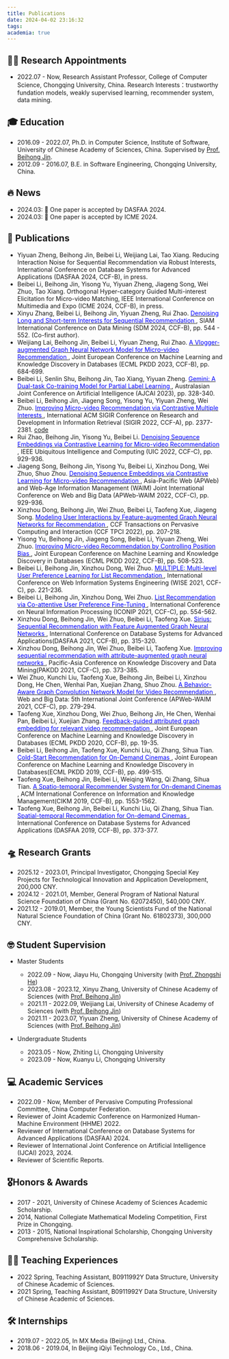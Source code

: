 ```yaml
---
title: Publications
date: 2024-04-02 23:16:32
tags:
academia: true
---
```


## 👩‍💻 Research Appointments

* 2022.07 - Now, Research Assistant Professor, College of Computer Science, Chongqing University, China. 
    Research Interests：trustworthy fundation models, weakly supervised learning, recommender system, data mining.

## 🎓 Education

* 2016.09 - 2022.07,  Ph.D. in Computer Science, Institute of Software, University of Chinese Academy of Sciences, China. Supervised by [Prof. Beihong Jin](https://work.iscas.ac.cn/index.php/Jinbeihong/index/index). 
* 2012.09 - 2016.07,  B.E. in Software Engineering, Chongqing University, China.

## 🔥 News

* 2024.03: 🎉 One paper is accepted by DASFAA 2024.
* 2024.03: 🎉 One paper is accepted by ICME 2024.

## 📝 Publications
* Yiyuan Zheng, Beihong Jin, Beibei Li, Weijiang Lai, Tao Xiang. Reducing Interaction Noise for Sequential Recommendation via Robust Interests, International Conference on Database Systems for Advanced Applications (DASFAA 2024, CCF-B), in press.
* Beibei Li, Beihong Jin, Yisong Yu, Yiyuan Zheng, Jiageng Song, Wei Zhuo, Tao Xiang. Orthogonal Hyper-category Guided Multi-interest Elicitation for Micro-video Matching, IEEE International Conference on Multimedia and Expo (ICME 2024, CCF-B), in press.
* Xinyu Zhang, Beibei Li, Beihong Jin, Yiyuan Zheng, Rui Zhao. [<font color=Blue> Denoising Long and Short-term Interests for Sequential Recommendation </font>](https://epubs.siam.org/doi/abs/10.1137/1.9781611978032.63), SIAM International Conference on Data Mining (SDM 2024, CCF-B), pp. 544 - 552. (Co-first author).
* Weijiang Lai, Beihong Jin, Beibei Li, Yiyuan Zheng, Rui Zhao. [<font color=Blue> A Vlogger-augmented Graph Neural Network Model for Micro-video Recommendation </font>](https://link.springer.com/chapter/10.1007/978-3-031-43427-3_41), Joint European Conference on Machine Learning and Knowledge Discovery in Databases (ECML PKDD 2023, CCF-B), pp. 684-699.
* Beibei Li, Senlin Shu, Beihong Jin, Tao Xiang, Yiyuan Zheng. [<font color=Blue> Gemini: A Dual-task Co-training Model for Partial Label Learning  </font>](https://link.springer.com/chapter/10.1007/978-981-99-8388-9_27), Australasian Joint Conference on Artificial Intelligence (AJCAI 2023), pp. 328-340. 
* Beibei Li, Beihong Jin, Jiageng Song, Yisong Yu, Yiyuan Zheng, Wei Zhuo. [<font color=Blue> Improving Micro-video Recommendation via Contrastive Multiple Interests </font>](https://dl.acm.org/doi/abs/10.1145/3477495.3531861), International ACM SIGIR Conference on Research and Development in Information Retrieval (SIGIR 2022, CCF-A), pp. 2377-2381. [code](https://github.com/libeibei95/CMI)
* Rui Zhao, Beihong Jin, Yisong Yu, Beibei Li. [<font color=Blue> Denoising Sequence Embeddings via Contrastive Learning for Micro-video Recommendation </font>](https://ieeexplore.ieee.org/abstract/document/10189640), IEEE Ubiquitous Intelligence and Computing (UIC 2022, CCF-C), pp. 929-936.
* Jiageng Song, Beihong Jin, Yisong Yu, Beibei Li, Xinzhou Dong, Wei Zhuo, Shuo Zhou. [<font color=Blue> Denoising Sequence Embeddings via Contrastive Learning for Micro-video Recommendation </font>](https://link.springer.com/chapter/10.1007/978-3-031-25201-3_16), Asia-Pacific Web (APWeb) and Web-Age Information Management (WAIM) Joint International Conference on Web and Big Data (APWeb-WAIM 2022, CCF-C), pp. 929-936.
* Xinzhou Dong, Beihong Jin, Wei Zhuo, Beibei Li, Taofeng Xue, Jiageng Song. [<font color=Blue> Modeling User Interactions by Feature-augmented Graph Neural Networks for Recommendation </font>](https://link.springer.com/article/10.1007/s42486-022-00105-6), CCF Transactions on Pervasive Computing and Interaction (CCF TPCI 2022), pp. 207-218.
* Yisong Yu, Beihong Jin, Jiageng Song, Beibei Li, Yiyuan Zheng, Wei Zhuo. [<font color=Blue> Improving Micro-video Recommendation by Controlling Position Bias </font>](https://link.springer.com/chapter/10.1007/978-3-031-26387-3_31), Joint European Conference on Machine Learning and Knowledge Discovery in Databases (ECML PKDD 2022, CCF-B), pp. 508-523.
* Beibei Li, Beihong Jin, Xinzhou Dong, Wei Zhuo. [<font color=Blue> MULTIPLE: Multi-level User Preference Learning for List Recommendation </font>](https://link.springer.com/chapter/10.1007/978-3-030-91560-5_16), International Conference on Web Information Systems Engineering (WISE 2021, CCF-C), pp. 221-236.
* Beibei Li, Beihong Jin, Xinzhou Dong, Wei Zhuo. [<font color=Blue> List Recommendation via Co-attentive User Preference Fine-Tuning </font>](https://link.springer.com/chapter/10.1007/978-3-030-92310-5_64), International Conference on Neural Information Processing (ICONIP 2021, CCF-C), pp. 554-562.
* Xinzhou Dong, Beihong Jin, Wei Zhuo, Beibei Li, Taofeng Xue. [<font color=Blue>Sirius: Sequential Recommendation with Feature Augmented Graph Neural Networks </font>](https://link.springer.com/chapter/10.1007/978-3-030-73200-4_21), International Conference on Database Systems for Advanced Applications(DASFAA 2021, CCF-B), pp. 315-320.
* Xinzhou Dong, Beihong Jin, Wei Zhuo, Beibei Li, Taofeng Xue. [<font color=Blue> Improving sequential recommendation with attribute-augmented graph neural networks </font>](https://link.springer.com/chapter/10.1007/978-3-030-75765-6_30), Pacific-Asia Conference on Knowledge Discovery and Data Mining(PAKDD 2021, CCF-C), pp. 373-385.
* Wei Zhuo, Kunchi Liu, Taofeng Xue, Beihong Jin, Beibei Li, Xinzhou Dong, He Chen, Wenhai Pan, Xuejian Zhang, Shuo Zhou. [<font color=Blue>A Behavior-Aware Graph Convolution Network Model for Video Recommendation </font>](https://link.springer.com/chapter/10.1007/978-3-030-85899-5_21), Web and Big Data: 5th International Joint Conference (APWeb-WAIM 2021, CCF-C), pp. 279-294.
* Taofeng Xue, Xinzhou Dong, Wei Zhuo, Beihong Jin, He Chen, Wenhai Pan, Beibei Li, Xuejian Zhang. [<font color=Blue> Feedback-guided attributed graph embedding for relevant video recommendation </font>](https://link.springer.com/chapter/10.1007/978-3-030-67667-4_2), Joint European Conference on Machine Learning and Knowledge Discovery in Databases (ECML PKDD 2020, CCF-B), pp. 19-35.
* Beibei Li, Beihong Jin, Taofeng Xue, Kunchi Liu, Qi Zhang, Sihua Tian. [<font color=Blue> Cold-Start Recommendation for On-Demand Cinemas </font>](https://link.springer.com/chapter/10.1007/978-3-030-46133-1_30), Joint European Conference on Machine Learning and Knowledge Discovery in Databases(ECML PKDD 2019, CCF-B), pp. 499-515.
* Taofeng Xue, Beihong Jin, Beibei Li, Weiqing Wang, Qi Zhang, Sihua Tian. [<font color=Blue> A Spatio-temporal Recommender System for On-demand Cinemas </font>](https://dl.acm.org/doi/abs/10.1145/3357384.3357888), ACM International Conference on Information and Knowledge Management(CIKM 2019, CCF-B), pp. 1553-1562.
* Taofeng Xue, Beihong Jin, Beibei Li, Kunchi Liu, Qi Zhang, Sihua Tian. [<font color=Blue> Spatial-temporal Recommendation for On-demand Cinemas </font>](https://link.springer.com/chapter/10.1007/978-3-030-18590-9_48), International Conference on Database Systems for Advanced Applications (DASFAA 2019, CCF-B), pp. 373-377.



## 🛸 Research Grants

* 2025.12 - 2023.01, Principal Investigator, Chongqing Special Key Projects for Technological Innovation and Application Development, 200,000 CNY.
* 2024.12 - 2021.01, Member,  General Program of National Natural Science Foundation of China  (Grant No. 62072450), 540,000 CNY.
* 2021.12 - 2019.01, Member,  the Young Scientists Fund of the National Natural Science Foundation of China (Grant No. 61802373), 300,000 CNY.

## 🤓 Student Supervision

* Master Students
    * 2022.09 - Now, Jiayu Hu, Chongqing University (with [Prof. Zhongshi He](http://www.cs.cqu.edu.cn/info/1275/3791.htm)) 
    * 2023.08 - 2023.12, Xinyu Zhang, University of Chinese Academy of Sciences (with [Prof. Beihong Jin](https://work.iscas.ac.cn/index.php/Jinbeihong/index/index)) 
    * 2021.11 - 2022.09, Weijiang Lai,  University of Chinese Academy of Sciences (with [Prof. Beihong Jin](https://work.iscas.ac.cn/index.php/Jinbeihong/index/index))
    * 2021.11 - 2023.07, Yiyuan Zheng, University of Chinese Academy of Sciences (with [Prof. Beihong Jin](https://work.iscas.ac.cn/index.php/Jinbeihong/index/index)) 

* Undergraduate Students
    * 2023.05 - Now, Zhiting Li,  Chongqing University
    * 2023.09 - Now, Kuanyu Li, Chongqing University


## 💻 Academic Services
* 2022.09 - Now, Member of Pervasive Computing Professional Committee, China Computer Federation.
* Reviewer of Joint Academic Conference on Harmonized Human-Machine Environment (HHME) 2022.
* Reviewer of International Conference on Database Systems for Advanced Applications (DASFAA) 2024.
* Reviewer of International Joint Conference on Artificial Intelligence (IJCAI) 2023, 2024.
* Reviewer of Scientific Reports.

## 🎖️Honors & Awards

* 2017 - 2021, University of Chinese Academy of Sciences Academic Scholarship.
* 2014, National Collegiate Mathematical Modeling Competition, First Prize in Chongqing.
* 2013 - 2015, National Inspirational Scholarship, Chongqing University Comprehensive Scholarship.

## 👩‍🏫 Teaching Experiences

* 2022 Spring, Teaching Assistant, B0911992Y Data Structure, University of Chinese Academic of Sciences.
* 2021 Spring, Teaching Assistant, B0911992Y Data Structure, University of Chinese Academic of Sciences.


## 🛠️ Internships

*  2019.07 - 2022.05, In MX Media  (Beijing)  Ltd., China.
*  2018.06 - 2019.04, In Beijing iQiyi Technology Co., Ltd., China.
